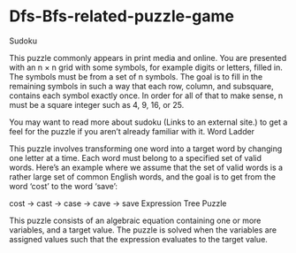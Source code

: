 # Dfs-Bfs-related-puzzle-game


Sudoku

This puzzle commonly appears in print media and online. You are presented with an n × n grid with some symbols, for example digits or letters, filled in. The symbols must be from a set of n symbols. The goal is to fill in the remaining symbols in such a way that each row, column, and subsquare, contains each symbol exactly once. In order for all of that to make sense, n must be a square integer such as 4, 9, 16, or 25.

You may want to read more about sudoku (Links to an external site.) to get a feel for the puzzle if you aren’t already familiar with it.
Word Ladder

This puzzle involves transforming one word into a target word by changing one letter at a time. Each word must belong to a specified set of valid words. Here’s an example where we assume that the set of valid words is a rather large set of common English words, and the goal is to get from the word ‘cost’ to the word ‘save’:

cost → cast → case → cave → save
Expression Tree Puzzle

This puzzle consists of an algebraic equation containing one or more variables, and a target value. The puzzle is solved when the variables are assigned values such that the expression evaluates to the target value.

